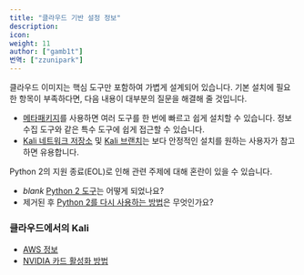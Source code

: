 ```yaml
---
title: "클라우드 기반 설정 정보"
description:
icon:
weight: 11
author: ["gamb1t"]
번역: ["zzunipark"]
---
```


클라우드 이미지는 핵심 도구만 포함하여 가볍게 설계되어 있습니다. 기본 설치에 필요한 항목이 부족하다면, 다음 내용이 대부분의 질문을 해결해 줄 것입니다.

-   [메타패키지](/docs/general-use/metapackages/)를 사용하면 여러 도구를 한 번에 빠르고 쉽게 설치할 수 있습니다. 정보 수집 도구와 같은 특수 도구에 쉽게 접근할 수 있습니다.
-   [Kali 네트워크 저장소](/docs/general-use/kali-linux-sources-list-repositories/) 및 [Kali 브랜치](/docs/general-use/kali-branches/)는 보다 안정적인 설치를 원하는 사용자가 참고하면 유용합니다.

Python 2의 지원 종료(EOL)로 인해 관련 주제에 대해 혼란이 있을 수 있습니다.

-   _blank_ [Python 2 도구](/blog/python-2-end-of-life/)는 어떻게 되었나요?
-   제거된 후 [Python 2를 다시 사용하는 방법](/docs/general-use/using-eol-python-versions/)은 무엇인가요?

### 클라우드에서의 Kali

-   [AWS 정보](/docs/cloud/aws/)
-   [NVIDIA 카드 활성화 방법](/docs/general-use/install-nvidia-drivers-on-kali-linux/)
